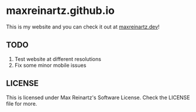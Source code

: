 # maxreinartz.github.io

This is my website and you can check it out at [maxreinartz.dev](https://maxreinartz.dev)!

## TODO

1. Test website at different resolutions
2. Fix some minor mobile issues

## LICENSE

This is licensed under Max Reinartz's Software License. Check the LICENSE file for more.